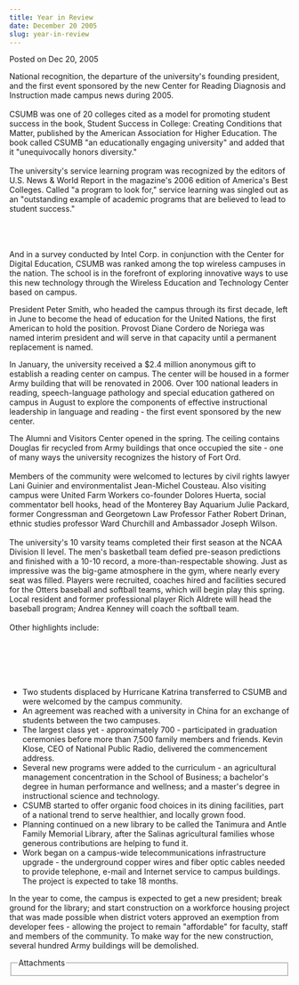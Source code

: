 ```yaml
---
title: Year in Review
date: December 20 2005
slug: year-in-review
---
```





<span class="date">Posted on Dec 20, 2005    </span>
<p>National recognition, the departure of the university&apos;s founding
president, and the first event sponsored by the new Center for
Reading Diagnosis and Instruction made campus news during
2005.<br>
<br>
CSUMB was one of 20 colleges cited as a model for promoting student
success in the book, Student Success in College: Creating
Conditions that Matter, published by the American Association for
Higher Education. The book called CSUMB &quot;an educationally engaging
university&quot; and added that it &quot;unequivocally honors
diversity.&quot;<br>
<br>
The university&apos;s service learning program was recognized by the
editors of U.S. News &amp; World Report in the magazine&apos;s 2006
edition of America&apos;s Best Colleges. Called &quot;a program to look for,&quot;
service learning was singled out as an &quot;outstanding example of
academic programs that are believed to lead to student
success.&quot;</br></br></br></br></p>
<p>And in a survey conducted by Intel Corp. in conjunction with the
Center for Digital Education, CSUMB was ranked among the top
wireless campuses in the nation. The school is in the forefront of
exploring innovative ways to use this new technology through the
Wireless Education and Technology Center based on campus.</p>
<p>President Peter Smith, who headed the campus through its first
decade, left in June to become the head of education for the United
Nations, the first American to hold the position. Provost Diane
Cordero de Noriega was named interim president and will serve in
that capacity until a permanent replacement is named.</p>
<p>In January, the university received a $2.4 million anonymous
gift to establish a reading center on campus. The center will be
housed in a former Army building that will be renovated in 2006.
Over 100 national leaders in reading, speech-language pathology and
special education gathered on campus in August to explore the
components of effective instructional leadership in language and
reading - the first event sponsored by the new center.</p>
<p>The Alumni and Visitors Center opened in the spring. The ceiling
contains Douglas fir recycled from Army buildings that once
occupied the site - one of many ways the university recognizes the
history of Fort Ord.<br>
<br>
Members of the community were welcomed to lectures by civil rights
lawyer Lani Guinier and environmentalist Jean-Michel Cousteau. Also
visiting campus were United Farm Workers co-founder Dolores Huerta,
social commentator bell hooks, head of the Monterey Bay Aquarium
Julie Packard, former Congressman and Georgetown Law Professor
Father Robert Drinan, ethnic studies professor Ward Churchill and
Ambassador Joseph Wilson.<br>
<br>
The university&apos;s 10 varsity teams completed their first season at
the NCAA Division II level. The men&apos;s basketball team defied
pre-season predictions and finished with a 10-10 record, a
more-than-respectable showing. Just as impressive was the big-game
atmosphere in the gym, where nearly every seat was filled. Players
were recruited, coaches hired and facilities secured for the Otters
baseball and softball teams, which will begin play this spring.
Local resident and former professional player Rich Aldrete will
head the baseball program; Andrea Kenney will coach the softball
team.<br>
<br>
Other highlights include:</br></br></br></br></br></br></p>
<ul>
<li>Two students displaced by Hurricane Katrina transferred to
CSUMB and were welcomed by the campus community.</li>
<li>An agreement was reached with a university in China for an
exchange of students between the two campuses.</li>
<li>The largest class yet - approximately 700 - participated in
graduation ceremonies before more than 7,500 family members and
friends. Kevin Klose, CEO of National Public Radio, delivered the
commencement address.</li>
<li>Several new programs were added to the curriculum - an
agricultural management concentration in the School of Business; a
bachelor&apos;s degree in human performance and wellness; and a master&apos;s
degree in instructional science and technology.</li>
<li>CSUMB started to offer organic food choices in its dining
facilities, part of a national trend to serve healthier, and
locally grown food.</li>
<li>Planning continued on a new library to be called the Tanimura
and Antle Family Memorial Library, after the Salinas agricultural
families whose generous contributions are helping to fund it.</li>
<li>Work began on a campus-wide telecommunications infrastructure
upgrade - the underground copper wires and fiber optic cables
needed to provide telephone, e-mail and Internet service to campus
buildings. The project is expected to take 18 months.</li>
</ul>
<p>In the year to come, the campus is expected to get a new
president; break ground for the library; and start construction on
a workforce housing project that was made possible when district
voters approved an exemption from developer fees - allowing the
project to remain &quot;affordable&quot; for faculty, staff and members of
the community. To make way for the new construction, several
hundred Army buildings will be demolished.</p>
<fieldset class="fieldgroup group-attachments">
<legend>Attachments</legend>
<div class="field field-type-emvideo field-field-attach-video">
<div class="field-items">
<div class="field-item odd">
<div class="emvideo emvideo-video emvideo-"/>
</div>
</div>
</div>
</fieldset>





